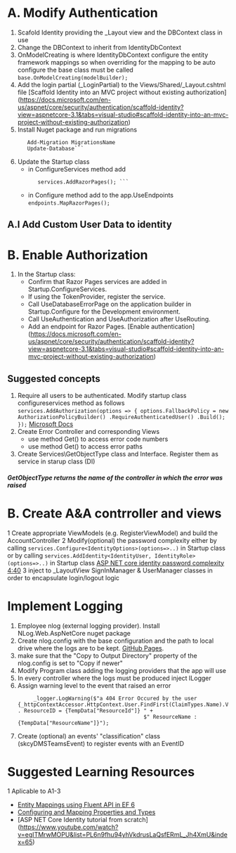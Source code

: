 
# A. Modify Authentication
1. Scafold Identity providing the _Layout view and the DBContext class in use
2. Change the DBContext to inherit from IdentityDbContext<IdentityUser>
3. OnModelCreating is where IdentityDbContext<ApplicationUser> configure the entity framework mappings so
   when overriding for the mapping to be auto configure the base class must be called    
   ```base.OnModelCreating(modelBuilder);```
4. Add the login partial (_LoginPartial) to the Views/Shared/_Layout.cshtml file
   [Scaffold Identity into an MVC project without existing authorization] (https://docs.microsoft.com/en-us/aspnet/core/security/authentication/scaffold-identity?view=aspnetcore-3.1&tabs=visual-studio#scaffold-identity-into-an-mvc-project-without-existing-authorization)
5. Install Nuget package and run migrations 
   ```Install-Package Microsoft.AspNetCore.Diagnostics.EntityFrameworkCore
      Add-Migration MigrationsName
      Update-Database```
6. Update the Startup class 
   - in ConfigureServices method add 
        ```services.AddControllersWithViews();
           services.AddRazorPages(); ```
   - in Configure method add  to the app.UseEndpoints
        ```endpoints.MapRazorPages();```

## A.I Add Custom User Data to identity

# B. Enable Authorization
1. In the Startup class:
    - Confirm that Razor Pages services are added in Startup.ConfigureServices.
    - If using the TokenProvider, register the service.
    - Call UseDatabaseErrorPage on the application builder in Startup.Configure for the Development environment.
    - Call UseAuthentication and UseAuthorization after UseRouting.
    - Add an endpoint for Razor Pages.
    [Enable authentication] (https://docs.microsoft.com/en-us/aspnet/core/security/authentication/scaffold-identity?view=aspnetcore-3.1&tabs=visual-studio#scaffold-identity-into-an-mvc-project-without-existing-authorization)

## Suggested  concepts
1. Require all users to be authenticated. Modify startup class configureservices method as follows
               ``` services.AddAuthorization(options =>
                    {
                        options.FallbackPolicy = new AuthorizationPolicyBuilder()
                            .RequireAuthenticatedUser()
                            .Build();
                    }); ```
   [Microsoft Docs](https://docs.microsoft.com/en-us/aspnet/core/security/authorization/secure-data?view=aspnetcore-3.1#rau)
2. Create Error Controller and corresponding Views
    - use method  Get<IStatusCodeReExecuteFeature>() to access error code numbers
    - use method Get<IExceptionHandlerPathFeature>() to access error paths
3. Create Services\GetObjectType class and Interface. Register them as service in starup class (DI)
##### GetObjectType returns the name of the controller in which the error was raised


# B. Create A&A contrroller and views
1 Create appropriate ViewModels (e.g. RegisterViewModel) and build the AccountController 
2 Modify(optional) the password complexity 
    either by calling ```services.Configure<IdentityOptions>(options=>..)``` in Startup class
    or by calling ```services.AddIdentity<IdentityUser, IdentityRole>(options=>..)``` in Startup class
    [ASP NET core identity password complexity 4:40](https://www.youtube.com/watch?v=kC9qrUcy2Js)
3 inject to _LayoutView SignInManager & UserManager classes in order to encapsulate login/logout logic 









# Implement Logging
1. Employee nlog (external logging provider). Install NLog.Web.AspNetCore nuget package
2. Create nlog.config with the base configuration and the path to local drive where the logs are to be kept. 
    [GitHub Pages](https://github.com/NLog/NLog/wiki/Configuration-file#configuration-file-format).
3. make sure that the "Copy to Output Directory" property of the nlog.config is set to "Copy if newer"
4. Modify Program class adding the logging providers that the app will use
5. In every controller where the logs must be produced inject ILogger<Controller> 
6. Assign warning level to the event that raised an error 
    ``` 
         _logger.LogWarning($"a 404 Error Occured by the user {_httpContextAccessor.HttpContext.User.FindFirst(ClaimTypes.Name).Value} . ResourceID = {TempData["ResourceId"]} " +
                                            $" ResourceName : {TempData["ResourceName"]}");
    ```
7. Create (optional) an events' "classification" class (skcyDMSTeamsEvent) to register events with an EventID





# Suggested Learning Resources 
1 Aplicable to A1-3
   - [Entity Mappings using Fluent API in EF 6](https://www.entityframeworktutorial.net/code-first/configure-entity-mappings-using-fluent-api.aspx)
   - [Configuring and Mapping Properties and Types](https://docs.microsoft.com/en-us/ef/ef6/modeling/code-first/fluent/types-and-properties)
   - [ASP NET Core Identity tutorial from scratch] (https://www.youtube.com/watch?v=egITMrwMOPU&list=PL6n9fhu94yhVkdrusLaQsfERmL_Jh4XmU&index=65)